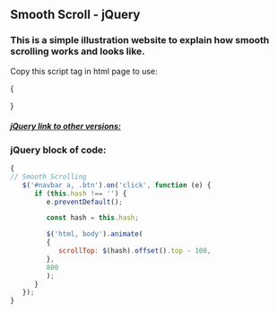 ## Smooth Scroll - jQuery

### This is a simple illustration website to explain how smooth scrolling works and looks like.


Copy this script tag in html page to use:

{
   <script
   src="https://code.jquery.com/jquery-3.5.1.min.js"
   integrity="sha256-9/aliU8dGd2tb6OSsuzixeV4y/faTqgFtohetphbbj0="
   crossorigin="anonymous">
   </script>
}

##### [jQuery link to other versions:](https://code.jquery.com/)

### jQuery block of code:

```javascript
{
// Smooth Scrolling
   $('#navbar a, .btn').on('click', function (e) {
      if (this.hash !== '') {
         e.preventDefault();

         const hash = this.hash;

         $('html, body').animate(
         {
            scrollTop: $(hash).offset().top - 100,
         },
         800
         );
      }
   });
}
```
